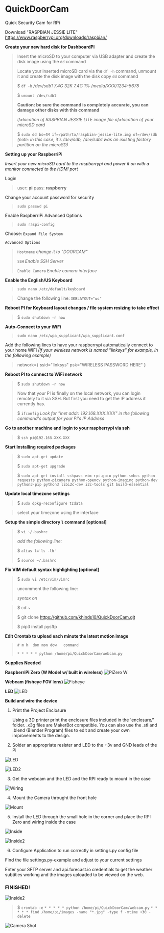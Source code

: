 # QuickDoorCam
Quick Security Cam for RPi

Download "RASPBIAN JESSIE LITE"
https://www.raspberrypi.org/downloads/raspbian/

**Create your new hard disk for DashboardPI**
>Insert the microSD to your computer via USB adapter and create the disk image using the `dd` command
>
> Locate your inserted microSD card via the `df -h` command, unmount it and create the disk image with the disk copy `dd` command
> 
> $ `df -h`
> */dev/sdb1       7.4G   32K  7.4G   1% /media/XXX/1234-5678*
> 
> $ `umount /dev/sdb1`
> 
> **Caution: be sure the command is completely accurate, you can damage other disks with this command**
> 
> *if=location of RASPBIAN JESSIE LITE image file*
> *of=location of your microSD card*
> 
> $ `sudo dd bs=4M if=/path/to/raspbian-jessie-lite.img of=/dev/sdb`
> *(note: in this case, it's /dev/sdb, /dev/sdb1 was an existing factory partition on the microSD)*

**Setting up your RaspberriPi**

*Insert your new microSD card to the raspberrypi and power it on with a monitor connected to the HDMI port*

Login
> user: **pi**
> pass: **raspberry**

Change your account password for security
>`sudo passwd pi`

Enable RaspberriPi Advanced Options
>`sudo raspi-config`

Choose:
`Expand File System`

`Advanced Options`
>`Hostname`
>*change it to "DOORCAM"*
>
>`SSH`
>*Enable SSH Server*
>
>`Enable Camera`
>*Enable camera interface*

**Enable the English/US Keyboard**

>`sudo nano /etc/default/keyboard`

> Change the following line:
>`XKBLAYOUT="us"`

**Reboot PI for Keyboard layout changes / file system resizing to take effect**
>$ `sudo shutdown -r now`

**Auto-Connect to your WiFi**

>`sudo nano /etc/wpa_supplicant/wpa_supplicant.conf`

Add the following lines to have your raspberrypi automatically connect to your home WiFi
*(if your wireless network is named "linksys" for example, in the following example)*
>
>	network={
>	   ssid="linksys"
>	   psk="WIRELESS PASSWORD HERE"
>	}

**Reboot PI to connect to WiFi network**

>$ `sudo shutdown -r now`
>
>Now that your PI is finally on the local network, you can login remotely to it via SSH.
>But first you need to get the IP address it currently has.
>
>$ `ifconfig`
>*Look for "inet addr: 192.168.XXX.XXX" in the following command's output for your PI's IP Address*

**Go to another machine and login to your raspberrypi via ssh**

> $ `ssh pi@192.168.XXX.XXX`

**Start Installing required packages**

>$ `sudo apt-get update`
>
>$ `sudo apt-get upgrade`
>
>$ `sudo apt-get install sshpass vim rpi.gpio python-smbus python-requests python-picamera python-opencv python-imaging python-dev python3-pip python3 libi2c-dev i2c-tools git build-essential`

**Update local timezone settings**

>$ `sudo dpkg-reconfigure tzdata`

> select your timezone using the interface

**Setup the simple directory `l` command [optional]**

>$ `vi ~/.bashrc`
>
>*add the following line:*
>
>$ `alias l='ls -lh'`
>
>$ `source ~/.bashrc`

**Fix VIM default syntax highlighting [optional]**

>$ `sudo vi /etc/vim/vimrc`
>
>uncomment the following line:
>
>_syntax on_

>$ cd ~
>
>$ git clone https://github.com/khinds10/QuickDoorCam.git
>
>$ pip3 install pysftp

**Edit Crontab to upload each minute the latest motion image**
>
>`# m h  dom mon dow   command`
>
>`* * * * * python /home/pi/QuickDoorCam/webcam.py`

**Supplies Needed**

**RaspberriPi Zero (W Model w/ built in wireless)**
![PiZero W](https://raw.githubusercontent.com/khinds10/QuickDoorCam/master/construction/pizero.jpg "PiZero W")

**Webcam (fisheye FOV lens)**
![Fisheye](https://raw.githubusercontent.com/khinds10/QuickDoorCam/master/construction/fisheye.jpg "Fisheye")

**LED**
![LED](https://raw.githubusercontent.com/khinds10/QuickDoorCam/master/construction/led.jpg "LED")

**Build and wire the device**

1) Print the Project Enclosure

    Using a 3D printer print the enclosure files included in the 'enclosure/' folder. .x3g files are MakerBot compatible. You can also use the .stl and .blend (Blender Program) files to edit and create your own improvements to the design.

2) Solder an appropriate resister and LED to the +3v and GND leads of the PI

![LED](https://raw.githubusercontent.com/khinds10/QuickDoorCam/master/construction/led1.jpg "LED")

![LED2](https://raw.githubusercontent.com/khinds10/QuickDoorCam/master/construction/led2.jpg "LED2")

3) Get the webcam and the LED and the RPI ready to mount in the case

![Wiring](https://raw.githubusercontent.com/khinds10/QuickDoorCam/master/construction/wiring.jpg "Wiring")

4) Mount the Camera throught the front hole

![Mount](https://raw.githubusercontent.com/khinds10/QuickDoorCam/master/construction/mount-camera.jpg "Mount")


5) Install the LED through the small hole in the corner and place the RPI Zero and wiring inside the case

![Inside](https://raw.githubusercontent.com/khinds10/QuickDoorCam/master/construction/inside.jpg "Inside")

![Inside2](https://raw.githubusercontent.com/khinds10/QuickDoorCam/master/construction/inside2.jpg "Inside2")

6) Configure Application to run correctly in settings.py config file

Find the file settings.py-example and adjust to your current settings

Enter your SFTP server and api.forecast.io credentials to get the weather subtitles working and the images uploaded to be viewed on the web.

### FINISHED!

![Inside2](https://raw.githubusercontent.com/khinds10/QuickDoorCam/master/construction/finished.jpg "Finished")

>$ `crontab -e`
>`* * * * * python /home/pi/QuickDoorCam/webcam.py`
>`* * * * * find /home/pi/images -name "*.jpg" -type f -mtime +30 -delete`

![Camera Shot](https://raw.githubusercontent.com/khinds10/QuickDoorCam/master/construction/back-door.jpg "Camera Shot")
